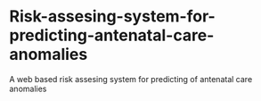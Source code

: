 # Risk-assesing-system-for-predicting-antenatal-care-anomalies
A web based risk assesing system for predicting of antenatal care anomalies
